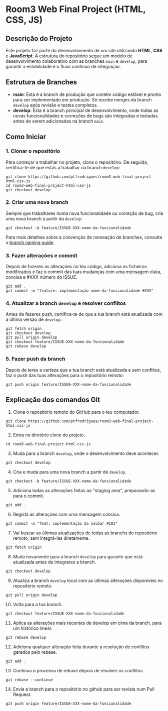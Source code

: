 # Room3 Web Final Project (HTML, CSS, JS)

## Descrição do Projeto

Este projeto faz parte do desenvolvimento de um site utilizando **HTML**, **CSS** e **JavaScript**. A estrutura do repositório segue um modelo de desenvolvimento colaborativo com as branches `main` e `develop`, para garantir a estabilidade e o fluxo contínuo de integração.

## Estrutura de Branches

- **main**: Esta é a branch de produção que contém código estável e pronto para ser implementado em produção. Só recebe merges da branch `develop` após revisão e testes completos.
- **develop**: Esta é a branch principal de desenvolvimento, onde todas as novas funcionalidades e correções de bugs são integradas e testadas antes de serem adicionadas na branch `main`.

## Como Iniciar

### 1. Clonar o repositório

Para começar a trabalhar no projeto, clona o repositório. De seguida, certifica-te de que estás a trabalhar na branch `develop`:

```
git clone https://github.com/ptfrodrigues/room3-web-final-project-html-css-js
cd room3-web-final-project-html-css-js
git checkout develop
```

### 2. Criar uma nova branch

Sempre que trabalhares numa nova funcionalidade ou correção de bug, cria uma nova branch a partir da `develop`:

```
git checkout -b feature/ISSUE-XXX-nome-da-funcionalidade
```

Para mais detalhes sobre a convenção de nomeação de branches, consulta o [branch naming guide](docs/branch-naming-guide.md).

### 3. Fazer alterações e commit

Depois de fazeres as alterações no teu código, adiciona os ficheiros modificados e faz o commit das tuas mudanças com uma mensagem clara, concisa e #XXX número do ISSUE.

```
git add .
git commit -m "feature: implementação nome-da-funcionalidade #XXX"
```

### 4. Atualizar a branch `develop` e resolver conflitos

Antes de fazeres push, certifica-te de que a tua branch está atualizada com a última versão de `develop`:

```
git fetch origin
git checkout develop
git pull origin develop
git checkout feature/ISSUE-XXX-nome-da-funcionalidade
git rebase develop
```

### 5. Fazer push da branch

Depois de teres a certeza que a tua branch está atualizada e sem conflitos, faz o push das tuas alterações para o repositório remoto:

```
git push origin feature/ISSUE-XXX-nome-da-funcionalidade
```

## Explicação dos comandos Git

1. Clona o repositório remoto do GitHub para o teu computador.
```
git clone https://github.com/ptfrodrigues/room3-web-final-project-html-css-js
``` 

2. Entra no diretório clone do projeto.
```
cd room3-web-final-project-html-css-js
``` 

3. Muda para a branch `develop`, onde o desenvolvimento deve acontecer.
```
git checkout develop
``` 

4. Cria e muda para uma nova branch a partir de `develop`.
```
git checkout -b feature/ISSUE-XXX-nome-da-funcionalidade
``` 

5. Adiciona todas as alterações feitas ao "staging area", preparando-as para o commit.
```
git add .
``` 

6. Regista as alterações com uma mensagem concisa.
```
git commit -m "feat: implementação da navbar #101"
``` 

7. Vai buscar as últimas atualizações de todas as branchs do repositório remoto, sem integrá-las diretamente.
```
git fetch origin
```

8. Muda novamente para a branch `develop` para garantir que está atualizada antes de integrares a branch.
```
git checkout develop
``` 

9. Atualiza a branch `develop` local com as últimas alterações disponíveis no repositório remoto.
```
git pull origin develop
```

10. Volta para a tua branch.
```
git checkout feature/ISSUE-XXX-nome-da-funcionalidade
```

11. Aplica as alterações mais recentes de develop em cima da branch, para um histórico linear.
```
git rebase develop
```

12. Adiciona qualquer alteração feita durante a resolução de conflitos gerados pelo rebase.
```
git add .
```

13. Continua o processo de rebase depois de resolver os conflitos.
```
git rebase --continue
```

14. Envia a branch para o repositório no github para ser revista num Pull Request.
```
git push origin feature/ISSUE-XXX-nome-da-funcionalidade
```
